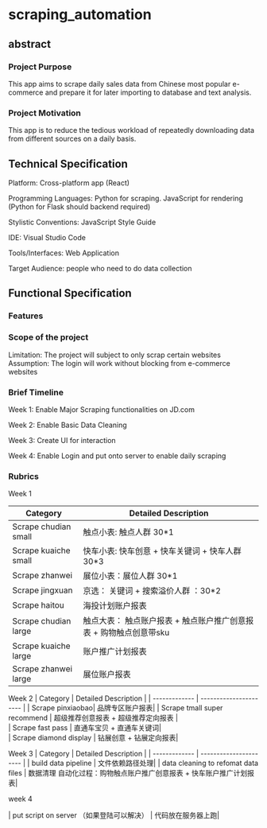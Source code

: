 # scraping_automation


## abstract
### Project Purpose
This app aims to scrape daily sales data from Chinese most popular e-commerce and prepare it for later importing to database and text analysis.
### Project Motivation
This app is to reduce the tedious workload of repeatedly downloading data from different sources on a daily basis.

## Technical Specification
Platform: Cross-platform app (React)

Programming Languages: Python for scraping.
                        JavaScript for rendering (Python for Flask should backend required)

Stylistic Conventions: JavaScript Style Guide

IDE: Visual Studio Code 

Tools/Interfaces: Web Application

Target Audience: people who need to do data collection

## Functional Specification
### Features

### Scope of the project
Limitation:
The project will subject to only scrap certain websites
Assumption:
The login will work without blocking from e-commerce websites
### Brief Timeline
Week 1: Enable Major Scraping functionalities on JD.com

Week 2: Enable Basic Data Cleaning

Week 3: Create UI for interaction

Week 4: Enable Login and put onto server to enable daily scraping
### Rubrics

Week 1 

| Category   | Detailed Description |
| ------------- | ---------------------- |
| Scrape chudian small| 触点小表: 触点人群 30*1|
| Scrape kuaiche small | 快车小表: 快车创意 + 快车关键词 + 快车人群 30*3 |  
| Scrape zhanwei  | 展位小表：展位人群 30*1|  
| Scrape jingxuan  | 京选： 关键词 + 搜索溢价人群 ：30*2|  
| Scrape haitou |  海投计划账户报表|
| Scrape chudian large |  触点大表： 触点账户报表 + 触点账户推广创意报表 + 购物触点创意带sku|
| Scrape kuaiche large |  账户推广计划报表|
| Scrape zhanwei large | 展位账户报表 |
Week 2 
| Category   | Detailed Description |
| ------------- | ---------------------- |
| Scrape pinxiaobao| 品牌专区账户报表|
| Scrape tmall super recommend | 超级推荐创意报表 + 超级推荐定向报表 |  
| Scrape fast pass | 直通车宝贝 +  直通车关键词|  
| Scrape diamond display  | 钻展创意 + 钻展定向报表|  



Week 3
| Category      | Detailed Description |
| ------------- | ---------------------- |
| build data pipeline | 文件依赖路径处理|
| data cleaning to refomat data files | 数据清理 自动化过程：购物触点账户推广创意报表 +  快车账户推广计划报表|

week 4

| put script on server （如果登陆可以解决） | 代码放在服务器上跑|



